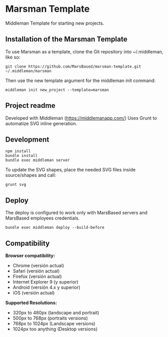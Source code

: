 # Marsman Template
Middleman Template for starting new projects.

## Installation of the Marsman Template

To use Marsman as a template, clone the Git repository into ~/.middleman, like so:

```
git clone https://github.com/MarsBased/marsman-template.git ~/.middleman/marsman
```

Then use the new template argument for the middleman init command:

```
middleman init new_project --template=marsman
```

## Project readme

Developed with Middleman (https://middlemanapp.com/)
Uses Grunt to automatize SVG inline generation.

## Development
```
npm install
bundle install
bundle exec middleman server
```

To update the SVG shapes, place the needed SVG files inside source/shapes and
call:

```
grunt svg
```

## Deploy

The deploy is configured to work only with MarsBased servers and MarsBased
employees credentials.
```
bundle exec middleman deploy --build-before
```

## Compatibility

**Browser compatibility:**

* Chrome (versión actual)
* Safari (versión actual)
* Firefox (versión actual)
* Internet Explorer 9 (y superior)
* Android (versión 4.x y superior)
* iOS (versión actual)

**Supported Resolutions:**

* 320px to 480px (landscape and portrait)
* 500px to 768px (portraits versions)
* 768px to 1024px (Landscape versions)
* 1024px too anything (Desktop versions)


